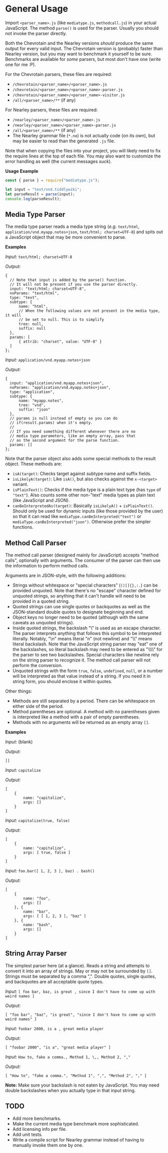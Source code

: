 General Usage
=============

Import `<parser_name>.js` (like `mediatype.js`, `methodcall.js`) in your actual
JavaScript. The method `parse()` is used for the parser. Usually you should not
invoke the parser directly.

Both the Chevrotain and the Nearley versions _should_ produce the same output 
for every valid input. The Chevrotain version is (probably) faster than Nearley
version, but you may want to benchmark it yourself to be sure. Benchmarks are 
available for _some_ parsers, but most don't have one (write one for me :P).

For the Chevrotain parsers, these files are required:
* `/chevrotain/<parser_name>/<parser_name>.js`
* `/chevrotain/<parser_name>/<parser_name>-parser.js`
* `/chevrotain/<parser_name>/<parser_name>-visitor.js`
* `/all/<parser_name>/**` (if any)

For Nearley parsers, these files are required:
* `/nearley/<parser_name>/<parser_name>.js`
* `/nearley/<parser_name>/<parser_name>-parser.js`
* `/all/<parser_name>/**` (if any)
* The Nearley grammar file (`*.ne`) is not actually code (on its own), but may
  be easier to read than the generated `.js` file.
  
Note that when copying the files into your project, you will likely need to fix
the require lines at the top of each file. You may also want to customize the
error handling as well (the current messages _suck_).


**Usage Example**
```javascript
const { parse } = require("mediatype.js");

let input = "text/vnd.tiddlywiki";
let parseResult = parse(input);
console.log(parseResult);
```

Media Type Parser
-----------------

The media type parser reads a media type string (_e.g._ `text/html`, 
`application/vnd.myapp.notes+json`, `text/html; charset=UTF-8`) and spits out a 
JavaScript object that may be more convenient to parse.

**Examples**

*Input:* `text/html; charset=UTF-8`

*Output:*
```
{
  // Note that input is added by the parse() function. 
  // It will not be present if you use the parser directly.
  input: "text/html; charset=UTF-8",
  noParams: "text/html",
  type: "text",
  subtype: {
      name: "html",
      // When the following values are not present in the media type, it will
      // be set to null. This is to simplify
      tree: null,
      suffix: null
  },
  params: [
      { attrib: "charset", value: "UTF-8" }
  ]
};
```

*Input:* `application/vnd.myapp.notes+json`

*Output:*
```
{
  input: "application/vnd.myapp.notes+json",
  noParams: "application/vnd.myapp.notes+json",
  type: "application",
  subtype: {
      name: "myapp.notes",
      tree: "vnd",
      suffix: "json"
  },
  // params is null instead of empty so you can do
  // if(result.params) when it's empty.
  //
  // If you need something different whenever there are no 
  // media type parameters, like an empty array, pass that
  // as the second argument for the parse function.
  params: []
};
```

Note that the parser object also adds some special methods to the result object. 
These methods are:

* `isA(target)`: Checks target against subtype name and suffix fields.
* `isLikelyA(target)`: Like `isA()`, but also checks against the `x-<target>` 
                       variant.
* `isPlainText()`: Checks if the media type is a plain text type (has `type` 
                   of `"text"`). Also counts some other non-"text" media types
                   as plain text (like JavaScript and JSON).
* `canBeInterpretedAs(target)`: Basically `isLikelyA()` + `isPlainText()`.
                                Should only be used for dynamic inputs (like 
                                those provided by the user) so that it can read 
                                like `mediaType.canBeInterpreted("text")` or
                                `mediaType.canBeInterpreted("json")`. 
                                Otherwise prefer the simpler functions.

Method Call Parser
------------------

The method call parser (designed mainly for JavaScript) accepts "method calls", 
optionally with arguments. The consumer of the parser can then use the 
information to perform method calls.

Arguments are in JSON-style, with the following additions:
* Strings without whitespace or "special characters" (`()[]{},:.`) can be 
  provided unquoted. Note that there's no "escape" character defined for 
  unquoted strings, so anything that it can't handle will need to be provided in 
  a quoted string. 
* Quoted strings can use single quotes or backquotes as well as the 
  JSON-standard double quotes to designate beginning and end.
* Object keys no longer need to be quoted (although with the same caveats as 
  unquoted strings).
* Inside quoted strings, the backslash "\\" is used as an escape character. The 
  parser interprets anything that follows this symbol to be interpreted 
  literally. Notably, "\n" means literal "n" (not newline) and "\\\\" means 
  literal backslash. Note that the JavaScript string parser may "eat" one of the 
  backslashes, so literal backslash may need to be entered as "\\\\\\\\" for the 
  parser to see two backslashes. Special characters like newline rely on the 
  string parser to recognize it. The method call parser will not perform the 
  conversion.
* Unquoted strings with the form `true`, `false`, `undefined`, `null`, or a 
  number will be interpreted as that value instead of a string. If you need it 
  in string form, you should enclose it within quotes.

Other things:
* Methods are still separated by a period. There can be whitespace on either 
  side of the period.
* Method parentheses are optional. A method with no parentheses given is 
  interpreted like a method with a pair of empty parentheses.
* Methods with no arguments will be returned as an empty array `[]`.

**Examples**

*Input:* (blank)

*Output:*
```
[]
```

*Input:* `capitalize`

*Output:*
```
[
    { 
        name: "capitalize",
        args: []
    }
]
```

*Input:* `capitalize(true, false)`

*Output:*
```
[
    { 
        name: "capitalize",
        args: [ true, false ]
    }
]
```

*Input:* `foo.bar([ 1, 2, 3 ], baz) . bash()`

*Output:*
```
[
    { 
        name: "foo",
        args: []
    }, {
        name: "bar",
        args: [ [ 1, 2, 3 ], "baz" ]
    }, {
        name: "bash",
        args: []
    }
]
```

String Array Parser
-------------------

The simplest parser here (at a glance). Reads a string and attempts to convert 
it into an array of strings. May or may not be surrounded by `[]`. Strings must
be separated by a comma ",". Double quotes, single quotes, and backquotes are
all acceptable quote types.

*Input:* `[ foo bar, baz, is great , since I don't have to come up with weird names ]`

*Output:*
```
[ "foo bar", "baz", "is great", "since I don't have to come up with weird names" ]
```

*Input:* `foobar 2000, is a , great media player`

*Output:*
```
[ "foobar 2000", "is a", "great media player" ]
```

*Input:* `How to, fake a comma., Method 1, \,, Method 2, ","`

*Output:*
```
[ "How to", "fake a comma.", "Method 1", ",", "Method 2", "," ]
```
**Note:** Make sure your backslash is not eaten by JavaScript. You may need 
          double backslashes when you actually type in that input string. 
          
TODO
----

* Add more benchmarks.
* Make the current media type benchmark more sophisticated.
* Add licensing info per file.
* Add unit tests.
* Write a compile script for Nearley grammar instead of having to manually 
  invoke them one by one.
